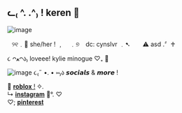 ᓚ₍ ^. .^₎ ! keren 🐾
-

![image](https://github.com/user-attachments/assets/a36e55df-2291-40f2-864a-1d729a07f52e)



⠀୨୧﹒🦕 she/her ! ﹐
⠀﹒୭ dc: cynslvr ﹒➷ 
⠀ ⚠ asd .〞♰

૮ ᴖﻌᴖა₎  loveee! kylie minogue ♡₊ 🌷

![image](https://github.com/user-attachments/assets/09c30a70-3f95-4c25-b6c4-0a57e15e9b23)
૮₍˶ •. • ⑅₎ა 𝙨𝙤𝙘𝙞𝙖𝙡𝙨 & 𝙢𝙤𝙧𝙚 !

🌈 [𝐫𝐨𝐛𝐥𝐨𝐱 !](https://www.roblox.com/users/2795609521/profile) ✧.        
↳ [𝐢𝐧𝐬𝐭𝐚𝐠𝐫𝐚𝐦](https://www.instagram.com/m4nogue/) 🧸°. ♡  
 ♡; [𝐩𝐢𝐧𝐭𝐞𝐫𝐞𝐬𝐭](https://za.pinterest.com/cynslvr/)
